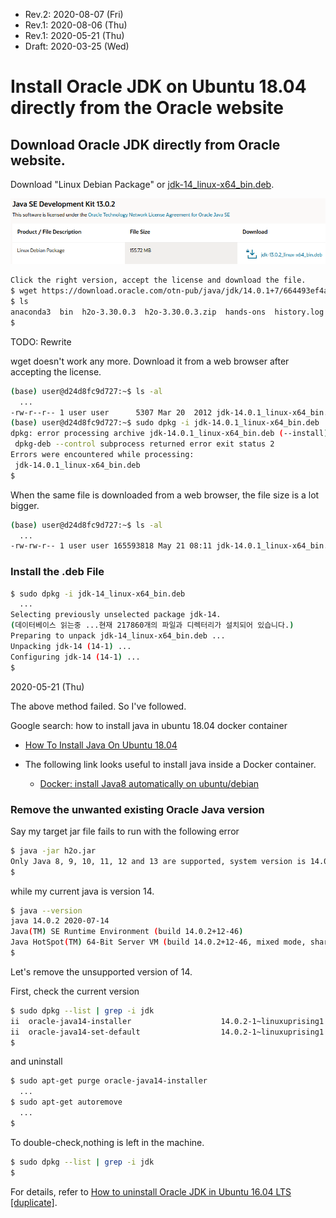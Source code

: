 * Rev.2: 2020-08-07 (Fri)
* Rev.1: 2020-08-06 (Thu)
* Rev.1: 2020-05-21 (Thu)
* Draft: 2020-03-25 (Wed)

# Install Oracle JDK on Ubuntu 18.04 directly from the Oracle website
## Download Oracle JDK directly from Oracle website.

Download "Linux Debian Package" or [jdk-14_linux-x64_bin.deb](https://www.oracle.com/java/technologies/javase-jdk14-downloads.html#license-lightbox). 

<img src="images/java_se_development_kit13_0_2.png">

```bash
Click the right version, accept the license and download the file.
$ wget https://download.oracle.com/otn-pub/java/jdk/14.0.1+7/664493ef4a6946b186ff29eb326336a2/jdk-14.0.1_linux-x64_bin.deb
$ ls
anaconda3  bin  h2o-3.30.0.3  h2o-3.30.0.3.zip  hands-ons  history.log  jdk-14.0.1_linux-x64_bin.deb  projects
$
```

TODO: Rewrite

wget doesn't work any more. Download it from a web browser after accepting the license. 

```bash
(base) user@d24d8fc9d727:~$ ls -al
  ...
-rw-r--r-- 1 user user      5307 Mar 20  2012 jdk-14.0.1_linux-x64_bin.deb
(base) user@d24d8fc9d727:~$ sudo dpkg -i jdk-14.0.1_linux-x64_bin.deb
dpkg: error processing archive jdk-14.0.1_linux-x64_bin.deb (--install):
 dpkg-deb --control subprocess returned error exit status 2
Errors were encountered while processing:
 jdk-14.0.1_linux-x64_bin.deb
$
```

When the same file is downloaded from a web browser, the file size is a lot bigger.

```bash
(base) user@d24d8fc9d727:~$ ls -al
  ...
-rw-rw-r-- 1 user user 165593818 May 21 08:11 jdk-14.0.1_linux-x64_bin.deb

```

### Install the .deb File

```bash
$ sudo dpkg -i jdk-14_linux-x64_bin.deb 
  ...
Selecting previously unselected package jdk-14.
(데이터베이스 읽는중 ...현재 217860개의 파일과 디렉터리가 설치되어 있습니다.)
Preparing to unpack jdk-14_linux-x64_bin.deb ...
Unpacking jdk-14 (14-1) ...
Configuring jdk-14 (14-1) ...
$
```

2020-05-21 (Thu)

The above method failed. So I've followed.

Google search: how to install java in ubuntu 18.04 docker container

* [How To Install Java On Ubuntu 18.04](https://phoenixnap.com/kb/how-to-install-java-ubuntu)

* The following link looks useful to install java inside a Docker container.
  * [Docker: install Java8 automatically on ubuntu/debian](https://newfivefour.com/docker-java8-auto-install.html)

### Remove the unwanted existing Oracle Java version
Say my target jar file fails to run with the following error
```bash
$ java -jar h2o.jar 
Only Java 8, 9, 10, 11, 12 and 13 are supported, system version is 14.0.2
$
```
while my current java is version 14.
```bash
$ java --version
java 14.0.2 2020-07-14
Java(TM) SE Runtime Environment (build 14.0.2+12-46)
Java HotSpot(TM) 64-Bit Server VM (build 14.0.2+12-46, mixed mode, sharing)
$
```
Let's remove the unsupported version of 14.

First, check the current version
```bash
$ sudo dpkg --list | grep -i jdk
ii  oracle-java14-installer                    14.0.2-1~linuxuprising1                          amd64        Oracle Java(TM) Development Kit (JDK) 14
ii  oracle-java14-set-default                  14.0.2-1~linuxuprising1                          amd64        Set Oracle JDK 14 as default Java
$
```
and uninstall 
```bash
$ sudo apt-get purge oracle-java14-installer
  ...
$ sudo apt-get autoremove
  ...
$
```
To double-check,nothing is left in the machine.
```bash
$ sudo dpkg --list | grep -i jdk
$
```
For details, refer to [How to uninstall Oracle JDK in Ubuntu 16.04 LTS [duplicate]](https://askubuntu.com/questions/850729/how-to-uninstall-oracle-jdk-in-ubuntu-16-04-lts). 


